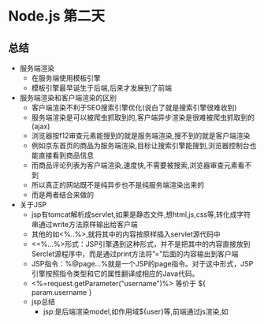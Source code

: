 # Node.js 第二天
## 总结
- 服务端渲染
  + 在服务端使用模板引擎
  + 模板引擎最早诞生于后端,后来才发展到了前端
- 服务端渲染和客户端渲染的区别
  + 客户端渲染不利于SEO搜索引擎优化(说白了就是搜索引擎很难收到)
  + 服务端渲染是可以被爬虫抓取到的,客户端异步渲染是很难被爬虫抓取到的(ajax)
  + 浏览器按f12审查元素能搜到的就是服务端渲染,搜不到的就是客户端渲染
  + 例如京东首页的商品为服务端渲染,目标让搜索引擎能搜到,浏览器控制台也能直接看到商品信息
  + 而商品评论列表为客户端渲染,速度快,不需要被搜索,浏览器审查元素看不到
  + 所以真正的网站既不是纯异步也不是纯服务端渲染出来的
  + 而是两者结合来做的
- 关于JSP
  + jsp有tomcat解析成servlet,如果是静态文件,想html,js,css等,转化成字符串通过write方法原样输出给客户端
  + 其他的如<%..%>,就将其中的内容按原样插入servlet源代码中
  + <=%...%>形式：JSP引擎遇到这种形式，并不是把其中的内容直接放到Serclet源程序中，而是通过print方法将”=”后面的内容输出到客户端
  + JSP指令：%@page...%就是一个JSP的page指令。对于这中形式，JSP引擎按照指令类型和它的属性翻译成相应的Java代码。
  + <%=request.getParameter("username")%>  等价于  ${ param.username }
  + jsp总结
    - jsp:是后端渲染model,如作用域${user}等,前端通过js渲染,如<script>中ajax请求数据
    - 比如springmvc渲染视图,指的是将model数据放在view(jsp)中,仅仅是填充${作用域}的数据
    - 而js静态数据是服务器返回给浏览器后,浏览器再次向服务器发起请求而得到动态数据的
    - 终于也理解了作用域是属于服务器,script属于客户端操作这一说法